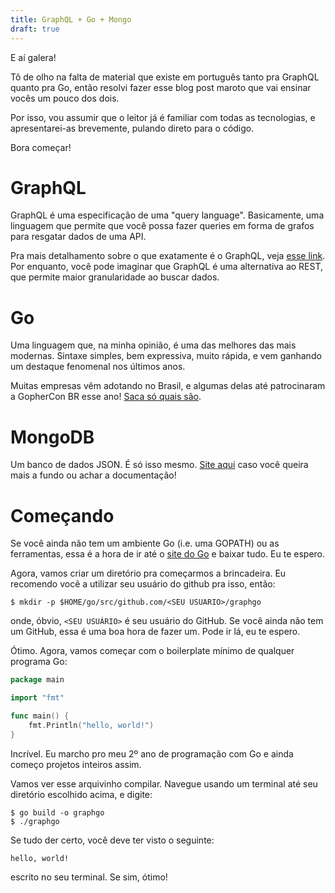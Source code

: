 ```yaml
---
title: GraphQL + Go + Mongo
draft: true
---
```


E aí galera!

Tô de olho na falta de material que existe em português tanto pra GraphQL quanto pra Go, então resolvi fazer esse blog post maroto que vai ensinar vocês um pouco dos dois.

Por isso, vou assumir que o leitor já é familiar com todas as tecnologias, e apresentarei-as brevemente, pulando direto para o código.

Bora começar!

# GraphQL

GraphQL é uma especificação de uma "query language". Basicamente, uma linguagem que permite que você possa fazer queries em forma de grafos para resgatar dados de uma API.

Pra mais detalhamento sobre o que exatamente é o GraphQL, veja [esse link](https://graphql.org). Por enquanto, você pode imaginar que GraphQL é uma alternativa ao REST, que permite maior granularidade ao buscar dados.

# Go

Uma linguagem que, na minha opinião, é uma das melhores das mais modernas. Sintaxe simples, bem expressiva, muito rápida, e vem ganhando um destaque fenomenal nos últimos anos.

Muitas empresas vêm adotando no Brasil, e algumas delas até patrocinaram a GopherCon BR esse ano! [Saca só quais são](https://2017.gopherconbr.org/#sponsors).

# MongoDB

Um banco de dados JSON. É só isso mesmo. [Site aqui](https://mongodb.org) caso você queira mais a fundo ou achar a documentação!

# Começando

Se você ainda não tem um ambiente Go (i.e. uma GOPATH) ou as ferramentas, essa é a hora de ir até o [site do Go](https://golang.org) e baixar tudo. Eu te espero.

Agora, vamos criar um diretório pra começarmos a brincadeira. Eu recomendo você a utilizar seu usuário do github pra isso, então:

    $ mkdir -p $HOME/go/src/github.com/<SEU USUARIO>/graphgo

onde, óbvio, `<SEU USUÁRIO>` é seu usuário do GitHub. Se você ainda não tem um GitHub, essa é uma boa hora de fazer um. Pode ir lá, eu te espero.

Ótimo. Agora, vamos começar com o boilerplate mínimo de qualquer programa Go:

```go
package main

import "fmt"

func main() {
    fmt.Println("hello, world!")
}
```

Incrível. Eu marcho pro meu 2º ano de programação com Go e ainda começo projetos inteiros assim.

Vamos ver esse arquivinho compilar. Navegue usando um terminal até seu diretório escolhido acima, e digite:

    $ go build -o graphgo
    $ ./graphgo

Se tudo der certo, você deve ter visto o seguinte:

    hello, world!

escrito no seu terminal. Se sim, ótimo!
